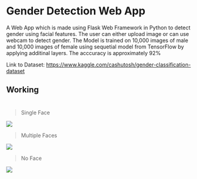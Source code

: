 # Gender Detection Web App
 A Web App which is made using Flask Web Framework in Python to detect gender using facial features. 
 The user can either upload image or can use webcam to detect gender. The Model is trained on 10,000 images of male and 10,000 images of female using sequetial model from TensorFlow by applying additinal layers. 
 The acccuracy is approximately 92%

 Link to Dataset: https://www.kaggle.com/cashutosh/gender-classification-dataset
## Working
#
> Single Face

![](https://i.imgur.com/FMsDvg9.gif)
> Multiple Faces

![](https://thumbs.gfycat.com/TiredPastBubblefish-size_restricted.gif)
> No Face

![](https://thumbs.gfycat.com/TalkativeFalseCockatiel-size_restricted.gif)
